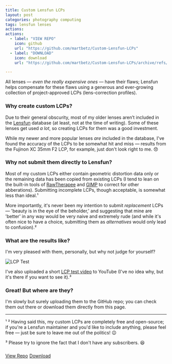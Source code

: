 ```yaml
---
title: Custom Lensfun LCPs
layout: post
categories: photography computing
tags: lensfun lenses
actions: 
actions: 
  - label: "VIEW REPO"
    icon: github
    url: "https://github.com/martbetz/Custom-Lensfun-LCPs"
  - label: "DOWNLOAD"
    icon: download
    url: "https://github.com/martbetz/Custom-Lensfun-LCPs/archive/refs/heads/main.zip"

---
```


All lenses — <i>even the really expensive ones</i> — have their flaws; Lensfun helps compensate for these flaws using a generous and ever-growing collection of project-approved LCPs (lens-correction profiles).

### Why create custom LCPs? ###

Due to their general obscurity, most of my older lenses aren’t included in the [Lensfun](https://github.com/lensfun/lensfun) database (at least, not at the time of writing). Some of these lenses get used _a lot_, so creating LCPs for them was a good investment. 

While my newer and more popular lenses _are_ included in the database, I've found the accuracy of the LCPs to be somewhat hit and miss — results from the Fujinon XC 35mm F2 LCP, for example, just don't look right to me. 😞 

### Why not submit them directly to Lensfun? ###

Most of my custom LCPs either contain geometric distortion data only or the remaining data has been copied from existing LCPs (I tend to lean on the built-in tools of [RawTherapee](https://github.com/Beep6581/RawTherapee) and [GIMP](https://github.com/GNOME/gimp) to correct for other abberations). Submitting incomplete LCPs, though acceptable, is somewhat less than ideal.¹

More importantly, it's never been my intention to submit _replacement_ LCPs — 'beauty is in the eye of the beholder,' and suggesting that mine are 'better' in any way would be very naive and extremely rude (and while it's often nice to have a choice, submitting them as _alternatives_ would only lead to confusion).²

### What are the results like? ###

I'm very pleased with them, personally, but why not judge for yourself?

![LCP Test](https://assets0.ello.co/uploads/asset/attachment/15653744/ello-optimized-1a1cdaab.gif)

I've also uploaded a short [LCP test video](https://youtu.be/r3FstrYvvno) to YouTube (I've no idea why, but it's there if you want to see it).³ 

### Great! But where are they? ###

I'm slowly but surely uploading them to the GitHub repo; you can check them out there or download them directly from this page.

---

¹ ² Having said this, my custom LCPs are completely free and open-source; if you're a Lensfun maintainer and you'd like to include anything, please feel free — just be sure to leave me out of the politics! 😉
<br>

³ Please try to ignore the fact that I don't have any subscribers.&nbsp;😆


<!-- Place this tag where you want the button to render. -->


<p style="padding-top: 10px;">
<a class="github-button" href="https://github.com/martbetz/Custom-Lensfun-LCPs" data-size="large" aria-label="View Repo">View Repo</a><a style="margin-right: 5px;"></a><a class="github-button" href="https://github.com/martbetz/Custom-Lensfun-LCPs/archive/refs/heads/main.zip" data-icon="octicon-download" data-size="large" aria-label="Download">Download</a>
</p>
